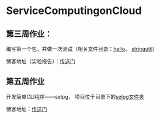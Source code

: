 # ServiceComputingonCloud

## 第三周作业：

编写第一个包，并做一次测试（相关文件目录：[hello](https://github.com/hsyjkjkl/ServiceComputingonCloud/tree/master/hello)、
[stringutil](https://github.com/hsyjkjkl/ServiceComputingonCloud/tree/master/stringutil)）

博客地址（实验报告）：[传送门](https://blog.csdn.net/JKJKL1/article/details/100694327)

## 第五周作业

开发简单CLI程序——selpg， 项目位于目录下的[selpg文件夹](https://github.com/hsyjkjkl/ServiceComputingonCloud/tree/master/selpg)

博客地址：[传送门](https://blog.csdn.net/JKJKL1/article/details/101999617)
